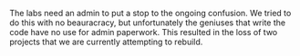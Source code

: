 The labs need an admin to put a stop to the ongoing confusion.
We tried to do this with no beauracracy, but unfortunately the geniuses that write the code have no use for admin paperwork.
This resulted in the loss of two projects that we are currently attempting to rebuild.
